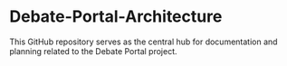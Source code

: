 # Debate-Portal-Architecture
This GitHub repository serves as the central hub for documentation and planning related to the Debate Portal project.
